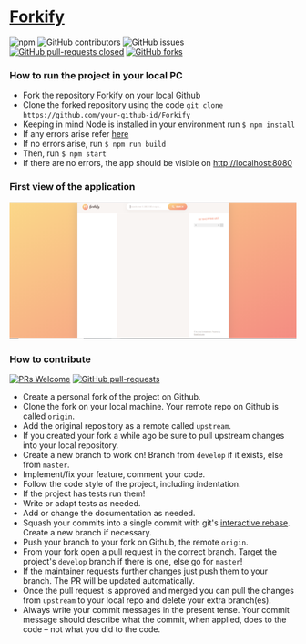# [Forkify](https://forkify.netlify.app/)
![npm](https://img.shields.io/npm/v/npm?color=green&style=plastic)
![GitHub contributors](https://img.shields.io/github/contributors/gouri-panda/Forkify?color=blue&logoColor=red&style=plastic)
![GitHub issues](https://img.shields.io/github/issues/gouri-panda/Forkify?style=plastic)
[![GitHub pull-requests closed](https://img.shields.io/github/issues-pr-closed/gouri-panda/Forkify?style=plastic)](https://github.com/gouri-panda/Forkify)
[![GitHub forks](https://img.shields.io/github/forks/gouri-panda/Forkify?style=plastic&label=Fork&maxAge=2592000)](https://github.com/gouri-panda/Forkify)


### How to run the project in your local PC
- Fork the repository [Forkify](https://github.com/gouri-panda/Forkify) on your local Github
- Clone the forked repository using the code `git clone https://github.com/your-github-id/Forkify` 
- Keeping in mind Node is installed in your environment run `$ npm install`
- If any errors arise refer [here](https://docs.npmjs.com/cli/install)
- If no errors arise, run `$ npm run build`
- Then, run `$ npm start`
- If there are no errors, the app should be visible on [http://localhost:8080](http://localhost:8080)

### First view of the application
[![](forkify.PNG)](forkify.PNG)

### How to contribute
[![PRs Welcome](https://img.shields.io/badge/PRs-welcome-brightgreen.svg?style=flat-square)](http://makeapullrequest.com)
[![GitHub pull-requests](https://img.shields.io/github/issues-pr/Naereen/StrapDown.js.svg)](https://GitHub.com/Naereen/StrapDown.js/pull/)


- Create a personal fork of the project on Github.
- Clone the fork on your local machine. Your remote repo on Github is called `origin`.
- Add the original repository as a remote called `upstream`.
- If you created your fork a while ago be sure to pull upstream changes into your local repository.
- Create a new branch to work on! Branch from `develop` if it exists, else from `master`.
- Implement/fix your feature, comment your code.
- Follow the code style of the project, including indentation.
- If the project has tests run them!
- Write or adapt tests as needed.
- Add or change the documentation as needed.
- Squash your commits into a single commit with git's [interactive rebase](https://help.github.com/articles/interactive-rebase). Create a new branch if necessary.
- Push your branch to your fork on Github, the remote `origin`.
- From your fork open a pull request in the correct branch. Target the project's `develop` branch if there is one, else go for `master`!
- If the maintainer requests further changes just push them to your branch. The PR will be updated automatically.
- Once the pull request is approved and merged you can pull the changes from `upstream` to your local repo and delete
your extra branch(es).
- Always write your commit messages in the present tense. Your commit message should describe what the commit, when applied, does to the code – not what you did to the code.
